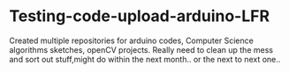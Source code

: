 # Testing-code-upload-arduino-LFR
Created multiple repositories for arduino codes, Computer Science algorithms sketches, openCV projects. Really need to clean up the mess and sort out stuff,might do within the next month.. or the next to next one..

